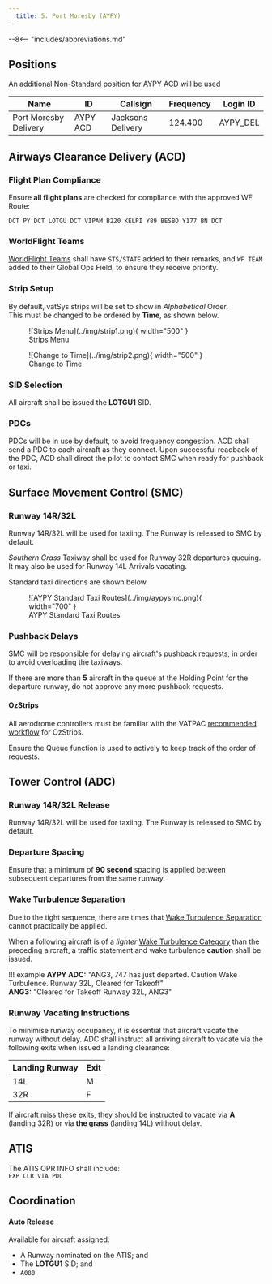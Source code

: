 ```yaml
---
  title: 5. Port Moresby (AYPY)
---
```


--8<-- "includes/abbreviations.md"

## Positions
An additional Non-Standard position for AYPY ACD will be used

| Name               | ID      | Callsign       | Frequency        | Login ID              |
| ------------------ | --------------| -------------- | ---------------- | --------------------------------------|
| Port Moresby Delivery       | AYPY ACD | Jacksons Delivery             | 124.400 | AYPY_DEL                              |

## Airways Clearance Delivery (ACD)
### Flight Plan Compliance
Ensure **all flight plans** are checked for compliance with the approved WF Route:

`DCT PY DCT LOTGU DCT VIPAM B220 KELPI Y89 BESBO Y177 BN DCT`

### WorldFlight Teams
[WorldFlight Teams](../../#official-team-callsigns) shall have `STS/STATE` added to their remarks, and `WF TEAM` added to their Global Ops Field, to ensure they receive priority.

### Strip Setup
By default, vatSys strips will be set to show in *Alphabetical* Order.  
This must be changed to be ordered by **Time**, as shown below.

<figure markdown>
![Strips Menu](../img/strip1.png){ width="500" }
    <figcaption>Strips Menu</figcaption>
</figure>

<figure markdown>
![Change to Time](../img/strip2.png){ width="500" }
    <figcaption>Change to Time</figcaption>
</figure>

### SID Selection
All aircraft shall be issued the **LOTGU1** SID.  

### PDCs
PDCs will be in use by default, to avoid frequency congestion. ACD shall send a PDC to each aircraft as they connect. Upon successful readback of the PDC, ACD shall direct the pilot to contact SMC when ready for pushback or taxi.

## Surface Movement Control (SMC)
### Runway 14R/32L
Runway 14R/32L will be used for taxiing. The Runway is released to SMC by default.

*Southern Grass* Taxiway shall be used for Runway 32R departures queuing. It may also be used for Runway 14L Arrivals vacating.

Standard taxi directions are shown below.

<figure markdown>
![AYPY Standard Taxi Routes](../img/aypysmc.png){ width="700" }
  <figcaption>AYPY Standard Taxi Routes</figcaption>
</figure>

### Pushback Delays
SMC will be responsible for delaying aircraft's pushback requests, in order to avoid overloading the taxiways.

If there are more than **5** aircraft in the queue at the Holding Point for the departure runway, do not approve any more pushback requests.

#### OzStrips
All aerodrome controllers must be familiar with the VATPAC [recommended workflow](../../client/towerstrips.md#recommended-workflow) for OzStrips.

Ensure the Queue function is used to actively to keep track of the order of requests.

## Tower Control (ADC)
### Runway 14R/32L Release
Runway 14R/32L will be used for taxiing. The Runway is released to SMC by default.

### Departure Spacing
Ensure that a minimum of **90 second** spacing is applied between subsequent departures from the same runway.

### Wake Turbulence Separation
Due to the tight sequence, there are times that [Wake Turbulence Separation](../../../separation-standards/waketurb/#runways) cannot practically be applied.

When a following aircraft is of a *lighter* [Wake Turbulence Category](../../../separation-standards/waketurb/#categories) than the preceding aircraft, a traffic statement and wake turbulence **caution** shall be issued.

!!! example
    **AYPY ADC:** "ANG3, 747 has just departed. Caution Wake Turbulence. Runway 32L, Cleared for Takeoff"  
    **ANG3:** "Cleared for Takeoff Runway 32L, ANG3"

### Runway Vacating Instructions
To minimise runway occupancy, it is essential that aircraft vacate the runway without delay. ADC shall instruct all arriving aircraft to vacate via the following exits when issued a landing clearance:

| Landing Runway | Exit |
| -------------- | ---- |
| 14L | M |
| 32R | F |

If aircraft miss these exits, they should be instructed to vacate via **A** (landing 32R) or via **the grass** (landing 14L) without delay.

## ATIS
The ATIS OPR INFO shall include:  
`EXP CLR VIA PDC`

## Coordination
#### Auto Release
Available for aircraft assigned:

- A Runway nominated on the ATIS; and
- The **LOTGU1** SID; and
- `A080`